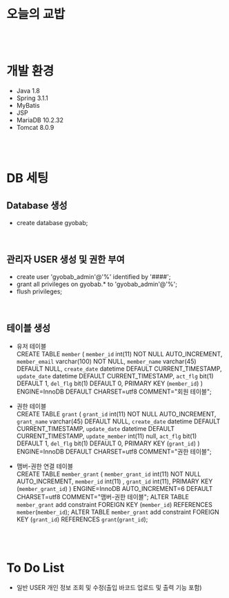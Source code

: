 # 오늘의 교밥

<br><br>
# 개발 환경

- Java 1.8
- Spring 3.1.1
- MyBatis
- JSP
- MariaDB 10.2.32
- Tomcat 8.0.9


<br><br>

# DB 세팅

## Database 생성
- create database gyobab;
<br>

## 관리자 USER 생성 및 권한 부여
- create user 'gyobab_admin'@'%' identified by '####';
- grant all privileges on gyobab.* to 'gyobab_admin'@'%';
- flush privileges;
<br>

## 테이블 생성 
- 유저 테이블<br>
CREATE TABLE `member` 
( `member_id` int(11) NOT NULL AUTO_INCREMENT, 
`member_email` varchar(100) NOT NULL, 
`member_name` varchar(45) DEFAULT NULL,
`create_date` datetime DEFAULT CURRENT_TIMESTAMP, 
`update_date` datetime DEFAULT CURRENT_TIMESTAMP, 
`act_flg` bit(1) DEFAULT 1, 
`del_flg` bit(1) DEFAULT 0, 
PRIMARY KEY (`member_id`) 
) ENGINE=InnoDB DEFAULT CHARSET=utf8 COMMENT="회원 테이블";

- 권한 테이블<br>
CREATE TABLE `grant` 
( `grant_id` int(11) NOT NULL AUTO_INCREMENT, 
`grant_name` varchar(45) DEFAULT NULL,
`create_date` datetime DEFAULT CURRENT_TIMESTAMP, 
`update_date` datetime DEFAULT CURRENT_TIMESTAMP, 
`update_member` int(11) null,
`act_flg` bit(1) DEFAULT 1, 
`del_flg` bit(1) DEFAULT 0, 
PRIMARY KEY (`grant_id`) 
) ENGINE=InnoDB DEFAULT CHARSET=utf8 COMMENT="권한 테이블";

- 맴버-권한 연결 테이블<br>
CREATE TABLE `member_grant` 
( `member_grant_id` int(11) NOT NULL AUTO_INCREMENT, 
`member_id` int(11) ,
`grant_id` int(11),
PRIMARY KEY (`member_grant_id`)
) ENGINE=InnoDB AUTO_INCREMENT=6 DEFAULT CHARSET=utf8 COMMENT="맴버-권한 테이블";
ALTER TABLE `member_grant` add constraint FOREIGN KEY (`member_id`) REFERENCES `member`(`member_id`);
ALTER TABLE `member_grant` add constraint FOREIGN KEY (`grant_id`) REFERENCES `grant`(`grant_id`);



<br><br>

# To Do List <br>
- 일반 USER 개인 정보 조회 및 수정(출입 바코드 업로드 및 출력 기능 포함) 
